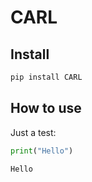 CARL
================

<!-- WARNING: THIS FILE WAS AUTOGENERATED! DO NOT EDIT! -->

## Install

``` sh
pip install CARL
```

## How to use

Just a test:

``` python
print("Hello")
```

    Hello
